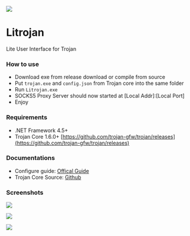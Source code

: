 ![](https://i.imgur.com/am6arbP.png)

# Litrojan
Lite User Interface for Trojan

### How to use
- Download exe from release download or compile from source
- Put ``trojan.exe`` and ``config.json`` from Trojan core into the same folder
- Run ``Litrojan.exe``
- SOCKS5 Proxy Server should now started at \[Local Addr\]:\[Local Port\]
- Enjoy

### Requirements  
- .NET Framework 4.5+
- Trojan Core 1.6.0+ [https://github.com/trojan-gfw/trojan/releases](https://github.com/trojan-gfw/trojan/releases)

### Documentations
- Configure guide: [Offical Guide](https://trojan-gfw.github.io/trojan/config)
- Trojan Core Source: [Github](https://github.com/trojan-gfw/trojan)

### Screenshots
![](https://i.imgur.com/veoOkoJ.png)

![](https://i.imgur.com/wwU2Wzd.png)

![](https://i.imgur.com/bfzFouz.png)
